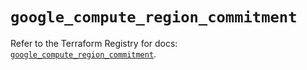 # `google_compute_region_commitment`

Refer to the Terraform Registry for docs: [`google_compute_region_commitment`](https://registry.terraform.io/providers/hashicorp/google/6.34.0/docs/resources/compute_region_commitment).
